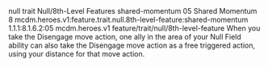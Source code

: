 <ability>
  <metadata>
    <class>null</class>
    <feature_type>trait</feature_type>
    <file_dpath>Null/8th-Level Features</file_dpath>
    <item_id>shared-momentum</item_id>
    <item_index>05</item_index>
    <item_name>Shared Momentum</item_name>
    <level>8</level>
    <scc>mcdm.heroes.v1:feature.trait.null.8th-level-feature:shared-momentum</scc>
    <scdc>1.1.1:8.1.6.2:05</scdc>
    <source>mcdm.heroes.v1</source>
    <type>feature/trait/null/8th-level-feature</type>
  </metadata>
  <effects>
    <effect type="mundane">When you take the Disengage move action, one ally in the area of your Null Field ability can also take the Disengage move action as a free triggered action, using your distance for that move action.</effect>
  </effects>
</ability>
